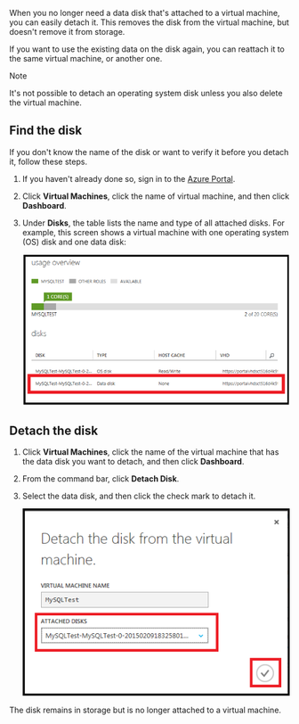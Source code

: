 <properties writer="kathydav" editor="tysonn" manager="timlt" />

When you no longer need a data disk that's attached to a virtual machine, you can easily detach it. This removes the disk from the virtual machine, but doesn't remove it from storage. 

If you want to use the existing data on the disk again, you can reattach it to the same virtual machine, or another one.  

> [!NOTE]
> It's not possible to detach an operating system disk unless you also delete the virtual machine.
> 
> 
## Find the disk
If you don't know the name of the disk or want to verify it before you detach it, follow these steps.

1. If you haven't already done so, sign in to the [Azure Portal](http://manage.windowsazure.com).

2. Click **Virtual Machines**, click the name of virtual machine, and then click **Dashboard**.

3. Under **Disks**, the table lists the name and type of all attached disks. For example, this screen shows a virtual machine with one operating system (OS) disk and one data disk:

    ![Find data disk](./media/howto-detach-disk-windows-linux/FindDataDisks.png)


## Detach the disk
1. Click **Virtual Machines**, click the name of the virtual machine that has the data disk you want to detach, and then click **Dashboard**.

2. From the command bar, click **Detach Disk**.

3. Select the data disk, and then click the check mark to detach it.

    ![Detach disk details](./media/howto-detach-disk-windows-linux/DetachDiskDetails.png)


The disk remains in storage but is no longer attached to a virtual machine.

